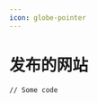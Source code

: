 ```yaml
---
icon: globe-pointer
---
```


# 发布的网站

```
// Some code
```

<figure><img src="https://gitbookio.github.io/onboarding-template-images/publish-hero.png" alt=""><figcaption></figcaption></figure>

